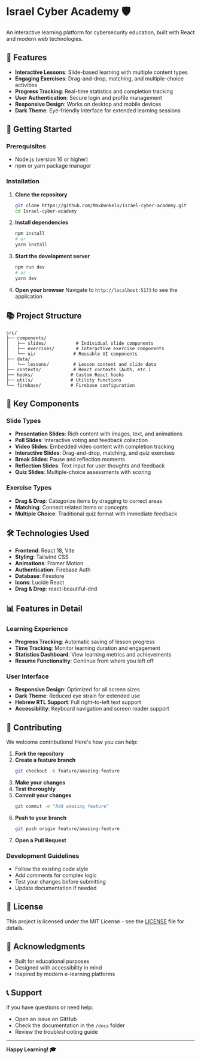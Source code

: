 # Israel Cyber Academy 🛡️

An interactive learning platform for cybersecurity education, built with React and modern web technologies.

## 🌟 Features

- **Interactive Lessons**: Slide-based learning with multiple content types
- **Engaging Exercises**: Drag-and-drop, matching, and multiple-choice activities
- **Progress Tracking**: Real-time statistics and completion tracking
- **User Authentication**: Secure login and profile management
- **Responsive Design**: Works on desktop and mobile devices
- **Dark Theme**: Eye-friendly interface for extended learning sessions

## 🚀 Getting Started

### Prerequisites
- Node.js (version 16 or higher)
- npm or yarn package manager

### Installation

1. **Clone the repository**
   ```bash
   git clone https://github.com/MaxDunkelx/Israel-cyber-academy.git
   cd Israel-cyber-academy
   ```

2. **Install dependencies**
   ```bash
   npm install
   # or
   yarn install
   ```

3. **Start the development server**
   ```bash
   npm run dev
   # or
   yarn dev
   ```

4. **Open your browser**
   Navigate to `http://localhost:5173` to see the application

## 📚 Project Structure

```
src/
├── components/
│   ├── slides/           # Individual slide components
│   ├── exercises/        # Interactive exercise components
│   └── ui/              # Reusable UI components
├── data/
│   └── lessons/         # Lesson content and slide data
├── contexts/            # React contexts (Auth, etc.)
├── hooks/              # Custom React hooks
├── utils/              # Utility functions
└── firebase/           # Firebase configuration
```

## 🎯 Key Components

### Slide Types
- **Presentation Slides**: Rich content with images, text, and animations
- **Poll Slides**: Interactive voting and feedback collection
- **Video Slides**: Embedded video content with completion tracking
- **Interactive Slides**: Drag-and-drop, matching, and quiz exercises
- **Break Slides**: Pause and reflection moments
- **Reflection Slides**: Text input for user thoughts and feedback
- **Quiz Slides**: Multiple-choice assessments with scoring

### Exercise Types
- **Drag & Drop**: Categorize items by dragging to correct areas
- **Matching**: Connect related items or concepts
- **Multiple Choice**: Traditional quiz format with immediate feedback

## 🛠️ Technologies Used

- **Frontend**: React 18, Vite
- **Styling**: Tailwind CSS
- **Animations**: Framer Motion
- **Authentication**: Firebase Auth
- **Database**: Firestore
- **Icons**: Lucide React
- **Drag & Drop**: react-beautiful-dnd

## 📊 Features in Detail

### Learning Experience
- **Progress Tracking**: Automatic saving of lesson progress
- **Time Tracking**: Monitor learning duration and engagement
- **Statistics Dashboard**: View learning metrics and achievements
- **Resume Functionality**: Continue from where you left off

### User Interface
- **Responsive Design**: Optimized for all screen sizes
- **Dark Theme**: Reduced eye strain for extended use
- **Hebrew RTL Support**: Full right-to-left text support
- **Accessibility**: Keyboard navigation and screen reader support

## 🤝 Contributing

We welcome contributions! Here's how you can help:

1. **Fork the repository**
2. **Create a feature branch**
   ```bash
   git checkout -b feature/amazing-feature
   ```
3. **Make your changes**
4. **Test thoroughly**
5. **Commit your changes**
   ```bash
   git commit -m "Add amazing feature"
   ```
6. **Push to your branch**
   ```bash
   git push origin feature/amazing-feature
   ```
7. **Open a Pull Request**

### Development Guidelines
- Follow the existing code style
- Add comments for complex logic
- Test your changes before submitting
- Update documentation if needed

## 📝 License

This project is licensed under the MIT License - see the [LICENSE](LICENSE) file for details.

## 🙏 Acknowledgments

- Built for educational purposes
- Designed with accessibility in mind
- Inspired by modern e-learning platforms

## 📞 Support

If you have questions or need help:
- Open an issue on GitHub
- Check the documentation in the `/docs` folder
- Review the troubleshooting guide

---

**Happy Learning! 🎓** 